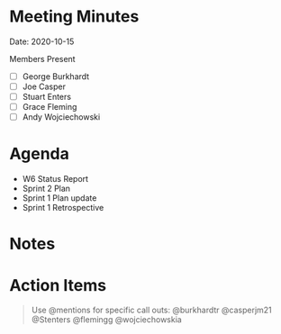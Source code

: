 # Meeting Minutes

Date: 2020-10-15

Members Present

* [ ] George Burkhardt
* [ ] Joe Casper
* [ ] Stuart Enters
* [ ] Grace Fleming
* [ ] Andy Wojciechowski

# Agenda

* W6 Status Report
* Sprint 2 Plan
* Sprint 1 Plan update
* Sprint 1 Retrospective

# Notes

# Action Items
> Use @mentions for specific call outs: @burkhardtr @casperjm21 @Stenters @flemingg @wojciechowskia


